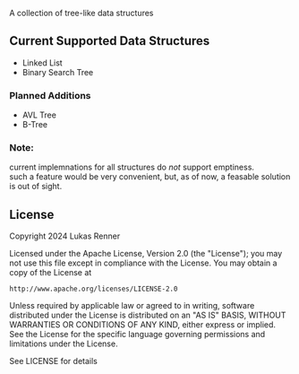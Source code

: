 A collection of tree-like data structures

## Current Supported Data Structures
- Linked List
- Binary Search Tree

### Planned Additions
- AVL Tree
- B-Tree

### Note:
current implemnations for all structures do *not* support emptiness.\
such a feature would be very convenient, but, as of now, a feasable solution
is out of sight.

## License
Copyright 2024 Lukas Renner

Licensed under the Apache License, Version 2.0 (the "License");
you may not use this file except in compliance with the License.
You may obtain a copy of the License at

    http://www.apache.org/licenses/LICENSE-2.0

Unless required by applicable law or agreed to in writing, software
distributed under the License is distributed on an "AS IS" BASIS,
WITHOUT WARRANTIES OR CONDITIONS OF ANY KIND, either express or implied.
See the License for the specific language governing permissions and
limitations under the License.

See LICENSE for details
